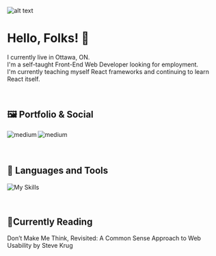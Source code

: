 ![alt text](https://i.imgur.com/kX7VzMz.png)

# Hello, Folks! 👋

I currently live in Ottawa, ON.
<br />
I'm a self-taught Front-End Web Developer looking for employment.
<br />
I'm currently teaching myself React frameworks and continuing to learn React itself.

<br />

## 🖼️ Portfolio & Social

[<img align="left" alt="medium" src="https://img.shields.io/badge/website-000000?style=for-the-badge&logo=About.me&logoColor=white" />](https://netlify-thinks-arsenaultm90-is-great.netlify.app/)
[<img align="left" alt="medium" src="https://img.shields.io/badge/LinkedIn-0077B5?style=for-the-badge&logo=linkedin&logoColor=white" />](https://www.linkedin.com/in/arsenaultm/)

<br />
<br />
<br />

## 🔧 Languages and Tools

![My Skills](https://skills.thijs.gg/icons?i=js,html,css,react,nextjs,nodejs,mongodb,)

<br />

## :book:Currently Reading
Don’t Make Me Think, Revisited: A Common Sense Approach to Web Usability by Steve Krug
